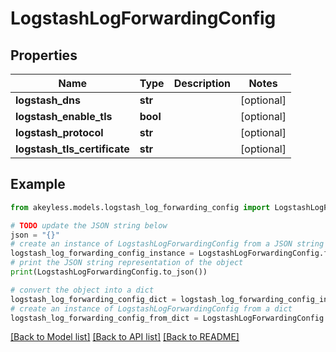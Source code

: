 # LogstashLogForwardingConfig


## Properties

Name | Type | Description | Notes
------------ | ------------- | ------------- | -------------
**logstash_dns** | **str** |  | [optional] 
**logstash_enable_tls** | **bool** |  | [optional] 
**logstash_protocol** | **str** |  | [optional] 
**logstash_tls_certificate** | **str** |  | [optional] 

## Example

```python
from akeyless.models.logstash_log_forwarding_config import LogstashLogForwardingConfig

# TODO update the JSON string below
json = "{}"
# create an instance of LogstashLogForwardingConfig from a JSON string
logstash_log_forwarding_config_instance = LogstashLogForwardingConfig.from_json(json)
# print the JSON string representation of the object
print(LogstashLogForwardingConfig.to_json())

# convert the object into a dict
logstash_log_forwarding_config_dict = logstash_log_forwarding_config_instance.to_dict()
# create an instance of LogstashLogForwardingConfig from a dict
logstash_log_forwarding_config_from_dict = LogstashLogForwardingConfig.from_dict(logstash_log_forwarding_config_dict)
```
[[Back to Model list]](../README.md#documentation-for-models) [[Back to API list]](../README.md#documentation-for-api-endpoints) [[Back to README]](../README.md)


